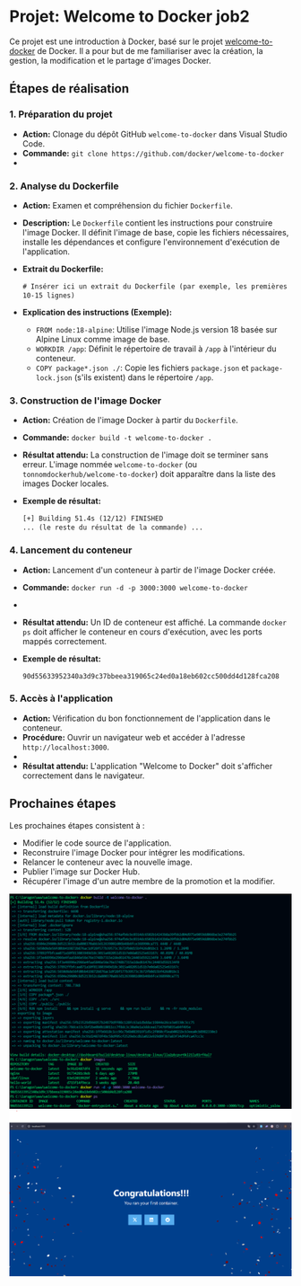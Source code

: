 # Projet: Welcome to Docker job2

Ce projet est une introduction à Docker, basé sur le projet [welcome-to-docker](https://github.com/docker/welcome-to-docker) de Docker. Il a pour but de me familiariser avec la création, la gestion, la modification et le partage d'images Docker.

## Étapes de réalisation

### 1. Préparation du projet

*   **Action:** Clonage du dépôt GitHub `welcome-to-docker` dans Visual Studio Code.
*   **Commande:** `git clone https://github.com/docker/welcome-to-docker`
*   

### 2. Analyse du Dockerfile

*   **Action:** Examen et compréhension du fichier `Dockerfile`.
*   **Description:** Le `Dockerfile` contient les instructions pour construire l'image Docker. Il définit l'image de base, copie les fichiers nécessaires, installe les dépendances et configure l'environnement d'exécution de l'application.
*   **Extrait du Dockerfile:**

    ```
    # Insérer ici un extrait du Dockerfile (par exemple, les premières 10-15 lignes)
    ```

*   **Explication des instructions (Exemple):**
    *   `FROM node:18-alpine`: Utilise l'image Node.js version 18 basée sur Alpine Linux comme image de base.
    *   `WORKDIR /app`: Définit le répertoire de travail à `/app` à l'intérieur du conteneur.
    *   `COPY package*.json ./`: Copie les fichiers `package.json` et `package-lock.json` (s'ils existent) dans le répertoire `/app`.

### 3. Construction de l'image Docker

*   **Action:** Création de l'image Docker à partir du `Dockerfile`.
*   **Commande:** `docker build -t welcome-to-docker .`

*   **Résultat attendu:** La construction de l'image doit se terminer sans erreur. L'image nommée `welcome-to-docker` (ou `tonnomdockerhub/welcome-to-docker`) doit apparaître dans la liste des images Docker locales.
*   **Exemple de résultat:**

    ```
    [+] Building 51.4s (12/12) FINISHED
    ... (le reste du résultat de la commande) ...
    ```

### 4. Lancement du conteneur

*   **Action:** Lancement d'un conteneur à partir de l'image Docker créée.
*   **Commande:** `docker run -d -p 3000:3000 welcome-to-docker`
*   
*   **Résultat attendu:** Un ID de conteneur est affiché. La commande `docker ps` doit afficher le conteneur en cours d'exécution, avec les ports mappés correctement.
*   **Exemple de résultat:**

    ```
    90d55633952340a3d9c37bbeea319065c24ed0a18eb602cc500dd4d128fca208
    ```

### 5. Accès à l'application

*   **Action:** Vérification du bon fonctionnement de l'application dans le conteneur.
*   **Procédure:** Ouvrir un navigateur web et accéder à l'adresse `http://localhost:3000`.
*   
*   **Résultat attendu:** L'application "Welcome to Docker" doit s'afficher correctement dans le navigateur.

## Prochaines étapes

Les prochaines étapes consistent à :

*   Modifier le code source de l'application.
*   Reconstruire l'image Docker pour intégrer les modifications.
*   Relancer le conteneur avec la nouvelle image.
*   Publier l'image sur Docker Hub.
*   Récupérer l'image d'un autre membre de la promotion et la modifier.

![alt text](image-Docker/image1.png)
![alt text](image-Docker/image2.png)



